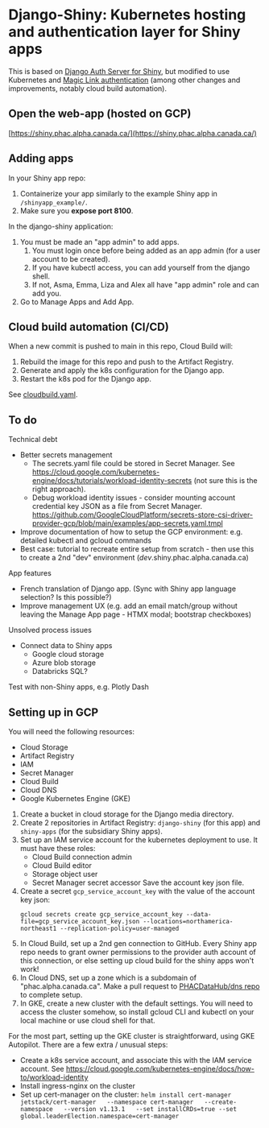 # Django-Shiny: Kubernetes hosting and authentication layer for Shiny apps

This is based on [Django Auth Server for Shiny](https://pawamoy.github.io/posts/django-auth-server-for-shiny/), but modified to use Kubernetes and [Magic Link authentication](https://github.com/pyepye/django-magiclink) (among other changes and improvements, notably cloud build automation).

## Open the web-app (hosted on GCP)

[https://shiny.phac.alpha.canada.ca/](https://shiny.phac.alpha.canada.ca/)

## Adding apps

In your Shiny app repo:
1. Containerize your app similarly to the example Shiny app in `/shinyapp_example/`.
2. Make sure you **expose port 8100**.

In the django-shiny application:
1. You must be made an "app admin" to add apps.
   1. You must login once before being added as an app admin (for a user account to be created).
   2. If you have kubectl access, you can add yourself from the django shell.
   3. If not, Asma, Emma, Liza and Alex all have "app admin" role and can add you.
2. Go to Manage Apps and Add App.
  
## Cloud build automation (CI/CD)

When a new commit is pushed to main in this repo, Cloud Build will:
1. Rebuild the image for this repo and push to the Artifact Registry.
2. Generate and apply the k8s configuration for the Django app.
3. Restart the k8s pod for the Django app.

See [cloudbuild.yaml](https://github.com/PHACDataHub/django-shiny/blob/main/cloudbuild.yaml).

## To do

Technical debt
- Better secrets management
  - The secrets.yaml file could be stored in Secret Manager. See https://cloud.google.com/kubernetes-engine/docs/tutorials/workload-identity-secrets (not sure this is the right approach).
  - Debug workload identity issues - consider mounting account credential key JSON as a file from Secret Manager. https://github.com/GoogleCloudPlatform/secrets-store-csi-driver-provider-gcp/blob/main/examples/app-secrets.yaml.tmpl
- Improve documentation of how to setup the GCP environment: e.g. detailed kubectl and gcloud commands
- Best case: tutorial to recreate entire setup from scratch - then use this to create a 2nd "dev" environment (*dev*.shiny.phac.alpha.canada.ca)

App features
- French translation of Django app. (Sync with Shiny app language selection? Is this possible?)
- Improve management UX (e.g. add an email match/group without leaving the Manage App page - HTMX modal; bootstrap checkboxes)

Unsolved process issues
- Connect data to Shiny apps
  - Google cloud storage
  - Azure blob storage
  - Databricks SQL?

Test with non-Shiny apps, e.g. Plotly Dash

## Setting up in GCP

You will need the following resources:
* Cloud Storage
* Artifact Registry
* IAM
* Secret Manager
* Cloud Build
* Cloud DNS
* Google Kubernetes Engine (GKE)

1. Create a bucket in cloud storage for the Django media directory.
2. Create 2 repositories in Artifact Registry: `django-shiny` (for this app) and `shiny-apps` (for the subsidiary Shiny apps).
3. Set up an IAM service account for the kubernetes deployment to use. It must have these roles:
   * Cloud Build connection admin
   * Cloud Build editor
   * Storage object user
   * Secret Manager secret accessor
   Save the account key json file.
4. Create a secret `gcp_service_account_key` with the value of the account key json:
   ```
   gcloud secrets create gcp_service_account_key --data-file=gcp_service_account_key.json --locations=northamerica-northeast1 --replication-policy=user-managed
   ```
5. In Cloud Build, set up a 2nd gen connection to GitHub. Every Shiny app repo needs to grant owner permissions to the provider auth account of this connection, or else setting up cloud build for the shiny apps won't work!
6. In Cloud DNS, set up a zone which is a subdomain of "phac.alpha.canada.ca". Make a pull request to [PHACDataHub/dns repo](https://github.com/PHACDataHub/dns) to complete setup.
7. In GKE, create a new cluster with the default settings. You will need to access the cluster somehow, so install gcloud CLI and kubectl on your local machine or use cloud shell for that.

For the most part, setting up the GKE cluster is straightforward, using GKE Autopilot. There are a few extra / unusual steps:

* Create a k8s service account, and associate this with the IAM service account. See https://cloud.google.com/kubernetes-engine/docs/how-to/workload-identity
* Install ingress-nginx on the cluster
* Set up cert-manager on the cluster: `helm install cert-manager jetstack/cert-manager   --namespace cert-manager   --create-namespace   --version v1.13.1   --set installCRDs=true --set global.leaderElection.namespace=cert-manager`